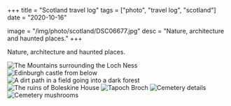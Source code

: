 +++
title = "Scotland travel log"
tags = ["photo", "travel log", "scotland"]
date = "2020-10-16"

image = "/img/photo/scotland/DSC06677.jpg"
desc = "Nature, architecture and haunted places."
+++

Nature, architecture and haunted places.

![The Mountains surrounding the Loch Ness](/img/photo/scotland/DSC06677.jpg "The Mountains surrounding the Loch Ness")
![Edinburgh castle from below](/img/photo/scotland/DSC06418.jpg "Edinburgh castle from below")
![A dirt path in a field going into a dark forest](/img/photo/scotland/DSC06655.jpg "A dirt path in a field going into a dark forest")
![The ruins of Boleskine House](/img/photo/scotland/DSC06779.jpg "The ruins of Boleskine House")
![Tapoch Broch](/img/photo/scotland/DSC06608.jpg "Tapoch Broch")
![Cemetery details](/img/photo/scotland/DSC06561.jpg "Cemetery details")
![Cemetery mushrooms](/img/photo/scotland/DSC06861.jpg "Cemetery mushrooms")
